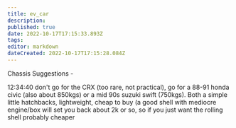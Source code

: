 ```yaml
---
title: ev_car
description: 
published: true
date: 2022-10-17T17:15:33.893Z
tags: 
editor: markdown
dateCreated: 2022-10-17T17:15:28.084Z
---
```


Chassis Suggestions -

12:34:40 don't go for the CRX (too rare, not practical), go for a 88-91 honda civic (also about 850kgs) or a mid 90s suzuki swift (750kgs). Both a simple little hatchbacks, lightweight, cheap to buy (a good shell with mediocre engine/box will set you back about 2k or so, so if you just want the rolling shell probably cheaper
